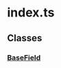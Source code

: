 # index.ts

## Classes

### [BaseField][ClassDeclaration-0]


[SourceFile-0]: index.md#indexts
[ClassDeclaration-0]: index/basefield.md#basefield